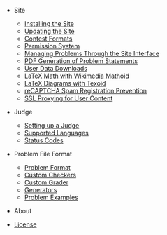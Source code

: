 - Site
  - [Installing the Site](site/installation.md)
  - [Updating the Site](site/updating.md)
  - [Contest Formats](site/contest_formats.md)
  - [Permission System](site/permission_system.md)
  - [Managing Problems Through the Site Interface](site/managing_problems.md)
  - [PDF Generation of Problem Statements](site/pdf_generation.md)
  - [User Data Downloads](site/user_data_download.md)
  - [LaTeX Math with Wikimedia Mathoid](site/mathoid.md)
  - [LaTeX Diagrams with Texoid](site/texoid.md)
  - [reCAPTCHA Spam Registration Prevention](site/recaptcha.md)
  - [SSL Proxying for User Content](site/ssl_content_proxy.md)

- Judge
  - [Setting up a Judge](judge/setting_up_a_judge.md)
  - [Supported Languages](judge/supported_languages.md)
  - [Status Codes](judge/status_codes.md)

- Problem File Format
  - [Problem Format](problem_format/problem_format.md)
  - [Custom Checkers](problem_format/custom_checkers.md)
  - [Custom Grader](problem_format/custom_graders.md)
  - [Generators](problem_format/generator.md)
  - [Problem Examples](problem_format/problem_examples.md)

- About
 - [License](about/LICENSE.md)
